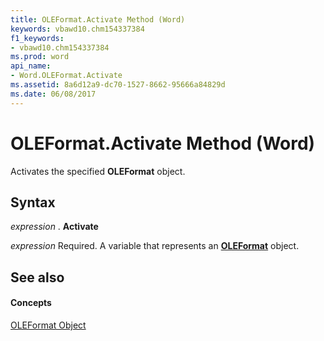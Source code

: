 ```yaml
---
title: OLEFormat.Activate Method (Word)
keywords: vbawd10.chm154337384
f1_keywords:
- vbawd10.chm154337384
ms.prod: word
api_name:
- Word.OLEFormat.Activate
ms.assetid: 8a6d12a9-dc70-1527-8662-95666a84829d
ms.date: 06/08/2017
---
```



# OLEFormat.Activate Method (Word)

Activates the specified **OLEFormat** object.


## Syntax

 _expression_ . **Activate**

 _expression_ Required. A variable that represents an **[OLEFormat](oleformat-object-word.md)** object.


## See also


#### Concepts


[OLEFormat Object](oleformat-object-word.md)

